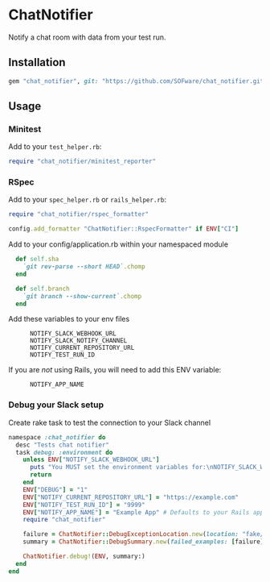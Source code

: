 # ChatNotifier

Notify a chat room with data from your test run.

## Installation

```ruby
gem "chat_notifier", git: "https://github.com/SOFware/chat_notifier.git"
```

## Usage

### Minitest

Add to your `test_helper.rb`:

```ruby
require "chat_notifier/minitest_reporter"
```

### RSpec

Add to your `spec_helper.rb` or `rails_helper.rb`:

```ruby
require "chat_notifier/rspec_formatter"

config.add_formatter "ChatNotifier::RspecFormatter" if ENV["CI"]
```

Add to your config/application.rb within your namespaced module

```ruby
  def self.sha
    `git rev-parse --short HEAD`.chomp
  end

  def self.branch
    `git branch --show-current`.chomp
  end
```

Add these variables to your env files

```
      NOTIFY_SLACK_WEBHOOK_URL
      NOTIFY_SLACK_NOTIFY_CHANNEL
      NOTIFY_CURRENT_REPOSITORY_URL
      NOTIFY_TEST_RUN_ID
```

If you are _not_ using Rails, you will need to add this ENV variable:

```
      NOTIFY_APP_NAME
```

### Debug your Slack setup

Create rake task to test the connection to your Slack channel

```ruby
namespace :chat_notifier do
  desc "Tests chat notifier"
  task debug: :environment do
    unless ENV["NOTIFY_SLACK_WEBHOOK_URL"]
      puts "You MUST set the environment variables for:\nNOTIFY_SLACK_WEBHOOK_URL"
      return
    end
    ENV["DEBUG"] = "1"
    ENV["NOTIFY_CURRENT_REPOSITORY_URL"] = "https://example.com"
    ENV["NOTIFY_TEST_RUN_ID"] = "9999"
    ENV["NOTIFY_APP_NAME"] = "Example App" # Defaults to your Rails app name
    require "chat_notifier"

    failure = ChatNotifier::DebugExceptionLocation.new(location: "fake/path.rb")
    summary = ChatNotifier::DebugSummary.new(failed_examples: [failure])

    ChatNotifier.debug!(ENV, summary:)
  end
end
```
